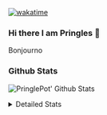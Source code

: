 [![wakatime](https://wakatime.com/badge/user/abd317df-612e-44b4-8787-15db7b574b2f.svg)](https://wakatime.com/@abd317df-612e-44b4-8787-15db7b574b2f)
### Hi there I am Pringles 👋

Bonjourno

### Github Stats
![PringlePot' Github Stats](https://github-readme-stats.vercel.app/api?username=PringlePot&show_icons=true&theme=dark&count_private=true)

<details>
  <summary>Detailed Stats</summary>
    
<!--START_SECTION:waka-->
![Code Time](http://img.shields.io/badge/Code%20Time-396%20hrs%2020%20mins-blue)

![Profile Views](http://img.shields.io/badge/Profile%20Views-3-blue)

![Lines of code](https://img.shields.io/badge/From%20Hello%20World%20I%27ve%20Written-110%20Thousand%20lines%20of%20code-blue)

**🐱 My GitHub Data** 

> 🏆 36 Contributions in the Year 2022
 > 
> 📦 90.6 kB Used in GitHub's Storage 
 > 
> 💼 Opted to Hire
 > 
> 📜 9 Public Repositories 
 > 
> 🔑 11 Private Repositories  
 > 
**I'm an Early 🐤** 

```text
🌞 Morning    122 commits    ████░░░░░░░░░░░░░░░░░░░░░   18.15% 
🌆 Daytime    274 commits    ██████████░░░░░░░░░░░░░░░   40.77% 
🌃 Evening    276 commits    ██████████░░░░░░░░░░░░░░░   41.07% 
🌙 Night      0 commits      ░░░░░░░░░░░░░░░░░░░░░░░░░   0.0%

```
📅 **I'm Most Productive on Sunday** 

```text
Monday       132 commits    █████░░░░░░░░░░░░░░░░░░░░   19.64% 
Tuesday      62 commits     ██░░░░░░░░░░░░░░░░░░░░░░░   9.23% 
Wednesday    70 commits     ██░░░░░░░░░░░░░░░░░░░░░░░   10.42% 
Thursday     94 commits     ███░░░░░░░░░░░░░░░░░░░░░░   13.99% 
Friday       45 commits     █░░░░░░░░░░░░░░░░░░░░░░░░   6.7% 
Saturday     121 commits    ████░░░░░░░░░░░░░░░░░░░░░   18.01% 
Sunday       148 commits    █████░░░░░░░░░░░░░░░░░░░░   22.02%

```


📊 **This Week I Spent My Time On** 

```text
⌚︎ Time Zone: Europe/Amsterdam

💬 Programming Languages: 
TypeScript               3 hrs 41 mins       ███████████░░░░░░░░░░░░░░   47.17% 
Go                       3 hrs 8 mins        ██████████░░░░░░░░░░░░░░░   40.16% 
CSS                      56 mins             ███░░░░░░░░░░░░░░░░░░░░░░   12.1% 
JavaScript               1 min               ░░░░░░░░░░░░░░░░░░░░░░░░░   0.41% 
go.mod                   0 secs              ░░░░░░░░░░░░░░░░░░░░░░░░░   0.08%

🔥 Editors: 
WebStorm                 4 hrs 39 mins       ███████████████░░░░░░░░░░   59.68% 
GoLand                   3 hrs 9 mins        ██████████░░░░░░░░░░░░░░░   40.32%

🐱‍💻 Projects: 
Frontend                 4 hrs 39 mins       ███████████████░░░░░░░░░░   59.68% 
Backend                  2 hrs 58 mins       █████████░░░░░░░░░░░░░░░░   38.12% 
gofiber-bug              9 mins              ░░░░░░░░░░░░░░░░░░░░░░░░░   2.13% 
Unknown Project          0 secs              ░░░░░░░░░░░░░░░░░░░░░░░░░   0.07%

💻 Operating System: 
Windows                  7 hrs 49 mins       █████████████████████████   100.0%

```

**I Mostly Code in Java** 

```text
Java                     7 repos             ███████████░░░░░░░░░░░░░░   43.75% 
JavaScript               2 repos             ███░░░░░░░░░░░░░░░░░░░░░░   12.5% 
TypeScript               2 repos             ███░░░░░░░░░░░░░░░░░░░░░░   12.5% 
Python                   1 repo              █░░░░░░░░░░░░░░░░░░░░░░░░   6.25% 
Kotlin                   1 repo              █░░░░░░░░░░░░░░░░░░░░░░░░   6.25%

```


**Timeline**

![Chart not found](https://raw.githubusercontent.com/PringlePot/PringlePot/main/charts/bar_graph.png) 


 Last Updated on 09/02/2022 00:46:43 UTC
<!--END_SECTION:waka-->

</details>
